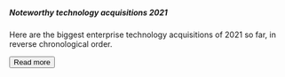 <script>
  import { Card, Button } from 'svelte-5-ui-lib';
  import { ArrowRightOutline } from 'flowbite-svelte-icons';
</script>


<Card>
	<h5 class="mb-2 text-2xl font-bold tracking-tight text-gray-900 dark:text-white">Noteworthy technology acquisitions 2021</h5>
	<p class="mb-3 font-normal text-gray-700 dark:text-gray-400 leading-tight">Here are the biggest enterprise technology acquisitions of 2021 so far, in reverse chronological order.</p>
	<Button class="w-fit">
		Read more <ArrowRightOutline class="w-3.5 h-3.5 ms-2 text-white" />
	</Button>
</Card>